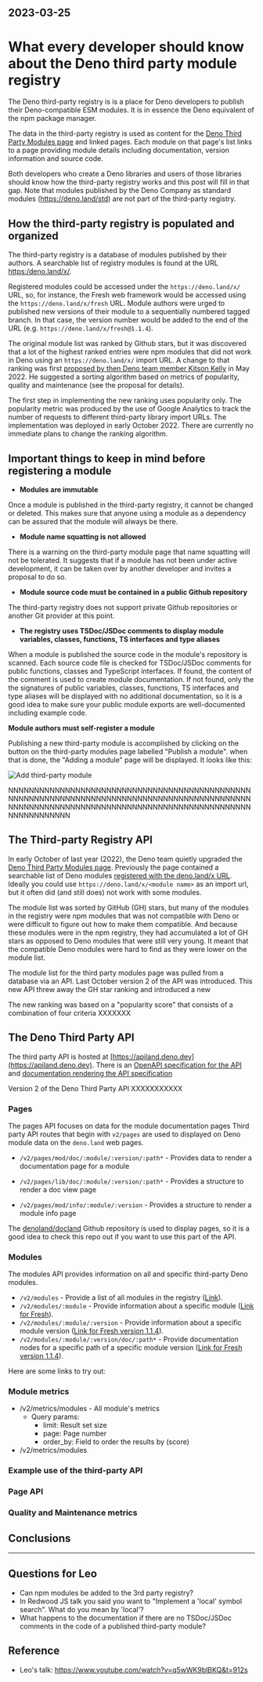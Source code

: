 ## 2023-03-25

# What every developer should know about the Deno third party module registry

The Deno third-party registry is is a place for Deno developers to publish their Deno-compatible ESM modules. It is in essence the Deno equivalent of the npm package manager.

The data in the third-party registry is used as content for the [Deno Third Party Modules page](https://deno.land/x) and linked pages. Each module on that page's list links to a page providing module details including documentation, version information and source code.

Both developers who create a Deno libraries and users of those libraries should know how the third-party registry works and this post will fill in that gap. Note that modules published by the Deno Company as standard modules (https://deno.land/std) are not part of the third-party registry.

## How the third-party registry is populated and organized

The third-party registry is a database of modules published by their authors. A searchable list of registry modules is found at the URL [https:/deno.land/x/](https:/deno.land/x/).

Registered modules could be accessed under the `https://deno.land/x/` URL, so, for instance, the Fresh web framework would be accessed using the `https://deno.land/x/fresh` URL. Module authors were urged to published new versions of their module to a sequentially numbered tagged branch. In that case, the version number would be added to the end of the URL (e.g. `https://deno.land/x/fresh@1.1.4`).

The original module list was ranked by Github stars, but it was discovered that a lot of the highest ranked entries were npm modules that did not work in Deno using an `https://deno.land/x/` import URL. A change to that ranking was first [proposed by then Deno team member Kitson Kelly](https://github.com/denoland/dotland/issues/2133) in May 2022. He suggested a sorting algorithm based on metrics of popularity, quality and maintenance (see the proposal for details).

The first step in implementing the new ranking uses popularity only. The popularity metric was produced by the use of Google Analytics to track the number of requests to different third-party library import URLs. The implementation was deployed in early October 2022. There are currently no immediate plans to change the ranking algorithm.

## Important things to keep in mind before registering a module

- **Modules are immutable**

Once a module is published in the third-party registry, it cannot be changed or deleted. This makes sure that anyone using a module as a dependency can be assured that the module will always be there.

- **Module name squatting is not allowed**

There is a warning on the third-party module page that name squatting will not be tolerated. It suggests that if a module has not been under active development, it can be taken over by another developer and invites a proposal to do so.

- **Module source code must be contained in a public Github repository**

The third-party registry does not support private Github repositories or another Git provider at this point.

- **The registry uses TSDoc/JSDoc comments to display module variables, classes, functions, TS interfaces and type aliases**

When a module is published the source code in the module's repository is scanned. Each source code file is checked for TSDoc/JSDoc comments for public functions, classes and TypeScript interfaces. If found, the content of the comment is used to create module documentation.  If not found, only the the signatures of public variables, classes, functions, TS interfaces and type aliases will be displayed with no additional documentation, so it is a good idea to make sure your public module exports are well-documented including example code.

**Module authors must self-register a module**

Publishing a new third-party module is accomplished by clicking on the button on the third-party modules page labelled "Publish a module". when that is done, the "Adding a module" page will be displayed. It looks like this:

![Add third-party module](img/blog/third_party_modules/add-module-screen.png)

NNNNNNNNNNNNNNNNNNNNNNNNNNNNNNNNNNNNNNNNNNNNNNNNNNNNNNNNNNNNNNNNNNNNNNNNNNNNNNNNNNNNNNNNNNNNNNNNNNNNNNNNNNNNNNNNNNNNNNNNNNNNNNNNNNNNNNNNNNNNNNNNNNNNNNNNN




## The Third-party Registry API

In early October of last year (2022), the Deno team quietly upgraded the [Deno Third Party Modules page](https://deno.land/x). Previously the page contained a searchable list of Deno modules [registered with the deno.land/x URL](https://deno.land/add_module). Ideally you could use `https://deno.land/x/<module name>` as an import url, but it often did (and still does) not work with some modules.

The module list was sorted by GitHub (GH) stars, but many of the modules in the registry were npm modules that was not compatible with Deno or were difficult to figure out how to make them compatible. And because these modules were in the npm registry, they had accumulated a lot of GH stars as opposed to Deno modules that were still very young. It meant that the compatible Deno modules were hard to find as they were lower on the module list.

The module list for the third party modules page was pulled from a database via an API. Last October version 2 of the API was introduced. This new API threw away the GH star ranking and introduced a new

The new ranking was based on a "popularity score" that consists of a combination of four criteria
XXXXXXX

## The Deno Third Party API

The third party API is hosted at [https://apiland.deno.dev](https://apiland.deno.dev). There is an [OpenAPI specification for the API]() and  [documentation rendering the API specification](https://redocly.github.io/redoc/?url=https://apiland.deno.dev/~/spec)


Version 2 of the Deno Third Party API XXXXXXXXXXX

### Pages
The pages API focuses on data for the module documentation pages
Third party API routes that begin with `v2/pages` are used to displayed on Deno module data on the `deno.land` web pages.

* `/v2/pages/mod/doc/:module/:version/:path*` - Provides data to render a documentation page for a module

- `/v2/pages/lib/doc/:module/:version/:path*` - Provides a structure to render a doc view page

- `/v2/pages/mod/info/:module/:version` - Provides a structure to render a module info page

The [denoland/docland](https://github.com/denoland/docland) Github repository is used to display pages, so it is a good idea to check this repo out if you want to use this part of the API.

### Modules
The modules API provides information on all and specific third-party Deno modules.

- `/v2/modules` - Provide a list of all modules in the registry ([Link](https://apiland.deno.dev/v2/modules)).
- `/v2/modules/:module` - Provide information about a specific module ([Link for Fresh](https://apiland.deno.dev/v2/modules/fresh)).
- `/v2/modules/:module/:version` - Provide information about a specific module version ([Link for Fresh version 1.1.4](https://apiland.deno.dev/v2/modules/fresh/1.1.4)).
- `/v2/modules/:module/:version/doc/:path*` - Provide documentation nodes for a specific path of a specific module version ([Link for Fresh version 1.1.4](https://apiland.deno.dev/v2/modules/fresh/1.1.4/doc)).

Here are some links to try out:


### Module metrics

- /v2/metrics/modules - All module's metrics
  - Query params:
    - limit: Result set size
    - page: Page number
    - order_by: Field to order the results by (score)
- /v2/metrics/modules



### Example use of the third-party API


### Page API


### Quality and Maintenance metrics


## Conclusions

---------------------------------------------------------------------------------------
## Questions for Leo
- Can npm modules be added to the 3rd party registry?
- In Redwood JS talk you said you want to "Implement a 'local' symbol search". What do you mean by 'local'?
- What happens to the documentation if there are no TSDoc/JSDoc comments in the code of a published third-party module?

## Reference
- Leo's talk: https://www.youtube.com/watch?v=q5wWK9blBKQ&t=912s


